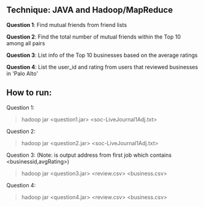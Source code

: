 ## Technique: JAVA and Hadoop/MapReduce

**Question 1**: Find mutual friends from friend lists

**Question 2**: Find the total number of mutual friends within the Top 10 among all pairs

**Question 3**: List info of the Top 10 businesses based on the average ratings

**Question 4**: List the user_id and rating from users that reviewed businesses in 'Palo Alto'

## How to run:
Question 1:
  > hadoop jar <question1.jar> <soc-LiveJournal1Adj.txt> <out1>

Question 2:
  > hadoop jar <question2.jar> <soc-LiveJournal1Adj.txt> <out2>

Question 3: (Note: <temp> is output address from first job which contains <businessid,avgRating>)
  > hadoop jar <question3.jar> <review.csv> <temp> <business.csv> <out3>


Question 4:
  > hadoop jar <question4.jar> <review.csv> <business.csv> <out4>
